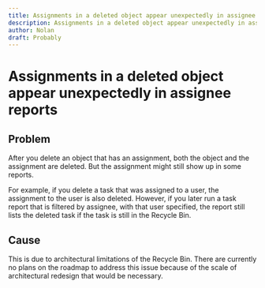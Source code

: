 ```yaml
---
title: Assignments in a deleted object appear unexpectedly in assignee reports
description: Assignments in a deleted object appear unexpectedly in assignee reports
author: Nolan
draft: Probably
---
```

# Assignments in a deleted object appear unexpectedly in assignee reports

## Problem

After you delete an object that has an assignment, both the object and the assignment are deleted. But the assignment might still show up in some reports.

For example, if you delete a task that was assigned to a user, the assignment to the user is also deleted. However, if you later run a task report that is filtered by assignee, with that user specified, the report still lists the deleted task if the task is still in the Recycle Bin.

## Cause

This is due to architectural limitations of the Recycle Bin. There are currently no plans on the roadmap to address this issue because of the scale of architectural redesign that would be necessary. 
